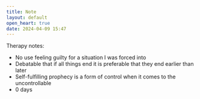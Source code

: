 ```yaml
---
title: Note
layout: default
open_heart: true
date: 2024-04-09 15:47
---
```


Therapy notes:
- No use feeling guilty for a situation I was forced into
- Debatable that if all things end it is preferable that they end earlier than later 
- Self-fulfilling prophecy is a form of control when it comes to the uncontrollable
- 0 days
